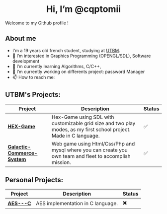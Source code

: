 <h1 align="center"> Hi, I’m @cqptomii </h1

Welcome to my Github profile !

## About me
-    I'm a 19 years old french student, studying at [UTBM](https://utbm.fr/ " ").
- 👀 I’m interested in Graphics Programming (OPENGL/SDL), Software development
- 🌱 I’m currently learning Algorithms, C/C++,  
- 💞️ I’m currently working on differents project: password Manager
- 📫 How to reach me:

## UTBM's Projects:
|Project|Description|Status|
|---|---|---|
| [**HEX-Game**](https://github.com/cqptomii/IF2Project-HEX-Game) | Hex-Game using SDL with customizable grid size and two play modes, as my first school project. Made in C language.|✅|
| [**Galactic-Commerce-System**](https://github.com/cqptomii/IF3-Project-Galactic-Commerce-System) | Web game using Html/Css/Php and mysql where you can create you own team and fleet to accomplish mission.|✅|

## Personal Projects:
|Project|Description|Status|
|---|---|---|
| [**AES---C**](https://github.com/cqptomii/AES---C) | AES implementation in C language.|✖️|
